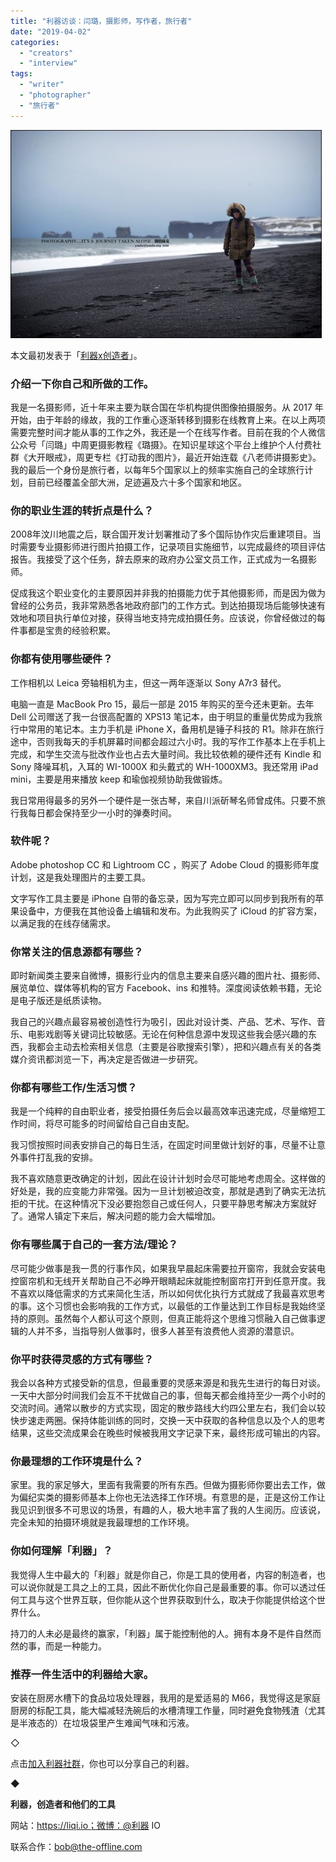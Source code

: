 ```yaml
---
title: "利器访谈：闫璐，摄影师，写作者，旅行者"
date: "2019-04-02"
categories: 
  - "creators"
  - "interview"
tags: 
  - "writer"
  - "photographer"
  - "旅行者"
---
```


![IMG_6072](/images/51944-498x333.jpg)

本文最初发表于「[利器x创造者](https://mp.weixin.qq.com/s/T5ur3J81op9UXf7oZICCug)」。

### 介绍一下你自己和所做的工作。

我是一名摄影师，近十年来主要为联合国在华机构提供图像拍摄服务。从 2017 年开始，由于年龄的缘故，我的工作重心逐渐转移到摄影在线教育上来。在以上两项需要完整时间才能从事的工作之外，我还是一个在线写作者。目前在我的个人微信公众号「闫璐」中周更摄影教程《璐摄》。在知识星球这个平台上维护个人付费社群《大开眼戒》，周更专栏《打动我的图片》，最近开始连载《八老师讲摄影史》。我的最后一个身份是旅行者，以每年5个国家以上的频率实施自己的全球旅行计划，目前已经覆盖全部大洲，足迹遍及六十多个国家和地区。

### 你的职业生涯的转折点是什么？

2008年汶川地震之后，联合国开发计划署推动了多个国际协作灾后重建项目。当时需要专业摄影师进行图片拍摄工作，记录项目实施细节，以完成最终的项目评估报告。我接受了这个任务，辞去原来的政府办公室文员工作，正式成为一名摄影师。

促成我这个职业变化的主要原因并非我的拍摄能力优于其他摄影师，而是因为做为曾经的公务员，我非常熟悉各地政府部门的工作方式。到达拍摄现场后能够快速有效地和项目执行单位对接，获得当地支持完成拍摄任务。应该说，你曾经做过的每件事都是宝贵的经验积累。

### 你都有使用哪些硬件？

工作相机以 Leica 旁轴相机为主，但这一两年逐渐以 Sony A7r3 替代。

电脑一直是 MacBook Pro 15，最后一部是 2015 年购买的至今还未更新。去年 Dell 公司赠送了我一台很高配置的 XPS13 笔记本，由于明显的重量优势成为我旅行中常用的笔记本。主力手机是 iPhone X，备用机是锤子科技的 R1。除非在旅行途中，否则我每天的手机屏幕时间都会超过六小时。我的写作工作基本上在手机上完成，和学生交流与批改作业也占去大量时间。我比较依赖的硬件还有 Kindle 和 Sony 降噪耳机，入耳的 WI-1000X 和头戴式的 WH-1000XM3。我还常用 iPad mini，主要是用来播放 keep 和瑜伽视频协助我做锻炼。

我日常用得最多的另外一个硬件是一张古琴，来自川派斫琴名师曾成伟。只要不旅行我每日都会保持至少一小时的弹奏时间。

### 软件呢？

Adobe photoshop CC 和 Lightroom CC ，购买了 Adobe Cloud 的摄影师年度计划，这是我处理图片的主要工具。

文字写作工具主要是 iPhone 自带的备忘录，因为写完立即可以同步到我所有的苹果设备中，方便我在其他设备上编辑和发布。为此我购买了 iCloud 的扩容方案，以满足我的在线存储需求。

### 你常关注的信息源都有哪些？

即时新闻类主要来自微博，摄影行业内的信息主要来自感兴趣的图片社、摄影师、展览单位、媒体等机构的官方 Facebook、ins 和推特。深度阅读依赖书籍，无论是电子版还是纸质读物。

我自己的兴趣点最容易被创造性行为吸引，因此对设计类、产品、艺术、写作、音乐、电影戏剧等关键词比较敏感。无论在何种信息源中发现这些我会感兴趣的东西，我都会主动去检索相关信息（主要是谷歌搜索引擎），把和兴趣点有关的各类媒介资讯都浏览一下，再决定是否做进一步研究。

### 你都有哪些工作/生活习惯？

我是一个纯粹的自由职业者，接受拍摄任务后会以最高效率迅速完成，尽量缩短工作时间，将尽可能多的时间留给自己自由支配。

我习惯按照时间表安排自己的每日生活，在固定时间里做计划好的事，尽量不让意外事件打乱我的安排。

我不喜欢随意更改确定的计划，因此在设计计划时会尽可能地考虑周全。这样做的好处是，我的应变能力非常强。因为一旦计划被迫改变，那就是遇到了确实无法抗拒的干扰。在这种情况下没必要抱怨自己或任何人，只要平静思考解决方案就好了。通常人镇定下来后，解决问题的能力会大幅增加。

### 你有哪些属于自己的一套方法/理论？

尽可能少做事是我一贯的行事作风，如果我早晨起床需要拉开窗帘，我就会安装电控窗帘机和无线开关帮助自己不必睁开眼睛起床就能控制窗帘打开到任意开度。我不喜欢以降低需求的方式来简化生活，所以如何优化执行方式就成了我最喜欢思考的事。这个习惯也会影响我的工作方式，以最低的工作量达到工作目标是我始终坚持的原则。虽然每个人都认可这个原则，但真正能将这个思维习惯融入自己做事逻辑的人并不多，当指导别人做事时，很多人甚至有浪费他人资源的潜意识。

### 你平时获得灵感的方式有哪些？

我会以各种方式接受新的信息，但最重要的灵感来源是和我先生进行的每日对谈。一天中大部分时间我们会互不干扰做自己的事，但每天都会维持至少一两个小时的交流时间。通常以散步的方式实现，固定的散步路线大约四公里左右，我们会以较快步速走两圈。保持体能训练的同时，交换一天中获取的各种信息以及个人的思考结果，这些交流成果会在晚些时候被我用文字记录下来，最终形成可输出的内容。

### 你最理想的工作环境是什么？

家里。我的家足够大，里面有我需要的所有东西。但做为摄影师你要出去工作，做为偏纪实类的摄影师基本上你也无法选择工作环境。有意思的是，正是这份工作让我见识到很多不可思议的场景，有趣的人，极大地丰富了我的人生阅历。应该说，完全未知的拍摄环境就是我最理想的工作环境。

### 你如何理解「利器」？

我觉得人生中最大的「利器」就是你自己，你是工具的使用者，内容的制造者，也可以说你就是工具之上的工具，因此不断优化你自己是最重要的事。你可以透过任何工具与这个世界互联，但你能从这个世界获取到什么，取决于你能提供给这个世界什么。

持刀的人未必是最终的赢家，「利器」属于能控制他的人。拥有本身不是件自然而然的事，而是一种能力。

### 推荐一件生活中的利器给大家。

安装在厨房水槽下的食品垃圾处理器，我用的是爱适易的 M66，我觉得这是家庭厨房的标配工具，能大幅减轻洗碗后的水槽清理工作量，同时避免食物残渣（尤其是半液态的）在垃圾袋里产生难闻气味和污液。

◇

点击[加入利器社群](https://mp.weixin.qq.com/s?__biz=MzA3NTgzNzU2NQ==&mid=400594784&idx=1&sn=a88b34faa7522206957d448d40ea0b31&scene=21#wechat_redirect)，你也可以分享自己的利器。

◆

**利器，创造者和他们的工具**

网站：https://liqi.io；微博：@利器 IO

联系合作：bob@the-offline.com
